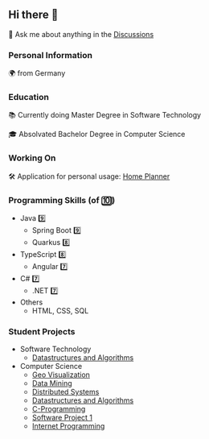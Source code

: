 ## Hi there 👋

💬 Ask me about anything in the [Discussions](https://github.com/felixsteinke/felixsteinke/discussions)

### Personal Information

🌍 from Germany

### Education

📚 Currently doing Master Degree in Software Technology

🎓 Absolvated Bachelor Degree in Computer Science

### Working On

🛠️ Application for personal usage: [Home Planner](https://github.com/home-planner-group)

### Programming Skills (of 🔟) 

* Java 9️⃣
  * Spring Boot 9️⃣
  * Quarkus 8️⃣
* TypeScript 8️⃣
  * Angular 7️⃣
* C# 7️⃣
  * .NET 7️⃣
* Others
  * HTML, CSS, SQL

### Student Projects

* Software Technology
  * [Datastructures and Algorithms](https://github.com/felixsteinke/Motion-Planner)
* Computer Science
  * [Geo Visualization](https://github.com/felixsteinke/Leaflet-Geo-Visualization)
  * [Data Mining](https://github.com/felixsteinke/DataMining-ArffGenerator)
  * [Distributed Systems](https://github.com/felixsteinke/Distributed-Systems-Templates)
  * [Datastructures and Algorithms](https://github.com/felixsteinke/RCPSP-Scheduler)
  * [C-Programming](https://github.com/felixsteinke/C-Prototypes)
  * [Software Project 1](https://github.com/felixsteinke/Java-RMI-Simulator)
  * [Internet Programming](https://github.com/felixsteinke/IPR-EasyKitchen)


<!--
**felixsteinke/felixsteinke** is a ✨ _special_ ✨ repository because its `README.md` (this file) appears on your GitHub profile.

Here are some ideas to get you started:

- 🔭 I’m currently working on ...
- 🌱 I’m currently learning ...
- 👯 I’m looking to collaborate on ...
- 🤔 I’m looking for help with ...
- 💬 Ask me about ...
- 📫 How to reach me: ...
- 😄 Pronouns: ...
- ⚡ Fun fact: ...
-->
